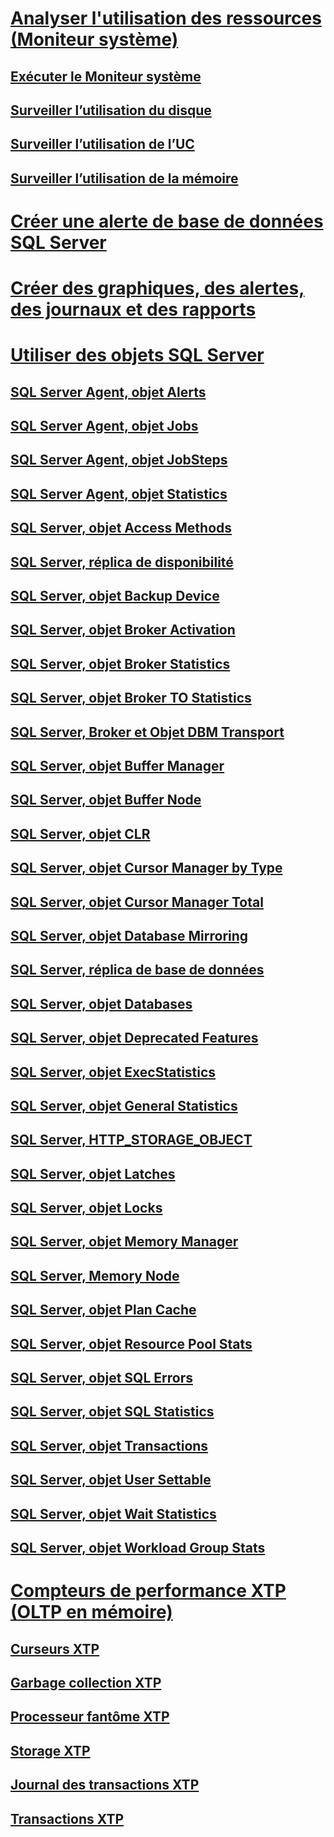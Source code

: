 # [Analyser l'utilisation des ressources (Moniteur système)](monitor-resource-usage-system-monitor.md)
## [Exécuter le Moniteur système](run-system-monitor.md)
## [Surveiller l’utilisation du disque](monitor-disk-usage.md)
## [Surveiller l’utilisation de l’UC](monitor-cpu-usage.md)
## [Surveiller l’utilisation de la mémoire](monitor-memory-usage.md)
# [Créer une alerte de base de données SQL Server](create-a-sql-server-database-alert.md)
# [Créer des graphiques, des alertes, des journaux et des rapports](create-charts-alerts-logs-and-reports.md)
# [Utiliser des objets SQL Server](use-sql-server-objects.md)
## [SQL Server Agent, objet Alerts](sql-server-agent-alerts-object.md)
## [SQL Server Agent, objet Jobs](sql-server-agent-jobs-object.md)
## [SQL Server Agent, objet JobSteps](sql-server-agent-jobsteps-object.md)
## [SQL Server Agent, objet Statistics](sql-server-agent-statistics-object.md)
## [SQL Server, objet Access Methods](sql-server-access-methods-object.md)
## [SQL Server, réplica de disponibilité](sql-server-availability-replica.md)
## [SQL Server, objet Backup Device](sql-server-backup-device-object.md)
## [SQL Server, objet Broker Activation](sql-server-broker-activation-object.md)
## [SQL Server, objet Broker Statistics](sql-server-broker-statistics-object.md)
## [SQL Server, objet Broker TO Statistics](sql-server-broker-to-statistics-object.md)
## [SQL Server, Broker et Objet DBM Transport](sql-server-broker-dbm-transport-object.md)
## [SQL Server, objet Buffer Manager](sql-server-buffer-manager-object.md)
## [SQL Server, objet Buffer Node](sql-server-buffer-node.md)
## [SQL Server, objet CLR](sql-server-clr-object.md)
## [SQL Server, objet Cursor Manager by Type](sql-server-cursor-manager-by-type-object.md)
## [SQL Server, objet Cursor Manager Total](sql-server-cursor-manager-total-object.md)
## [SQL Server, objet Database Mirroring](sql-server-database-mirroring-object.md)
## [SQL Server, réplica de base de données](sql-server-database-replica.md)
## [SQL Server, objet Databases](sql-server-databases-object.md)
## [SQL Server, objet Deprecated Features](sql-server-deprecated-features-object.md)
## [SQL Server, objet ExecStatistics](sql-server-execstatistics-object.md)
## [SQL Server, objet General Statistics](sql-server-general-statistics-object.md)
## [SQL Server, HTTP_STORAGE_OBJECT](sql-server-http-storage-object.md)
## [SQL Server, objet Latches](sql-server-latches-object.md)
## [SQL Server, objet Locks](sql-server-locks-object.md)
## [SQL Server, objet Memory Manager](sql-server-memory-manager-object.md)
## [SQL Server, Memory Node](sql-server-memory-node.md)
## [SQL Server, objet Plan Cache](sql-server-plan-cache-object.md)
## [SQL Server, objet Resource Pool Stats](sql-server-resource-pool-stats-object.md)
## [SQL Server, objet SQL Errors](sql-server-sql-errors-object.md)
## [SQL Server, objet SQL Statistics](sql-server-sql-statistics-object.md)
## [SQL Server, objet Transactions](sql-server-transactions-object.md)
## [SQL Server, objet User Settable](sql-server-user-settable-object.md)
## [SQL Server, objet Wait Statistics](sql-server-wait-statistics-object.md)
## [SQL Server, objet Workload Group Stats](sql-server-workload-group-stats-object.md)
# [Compteurs de performance XTP (OLTP en mémoire)](sql-server-xtp-in-memory-oltp-performance-counters.md)
## [Curseurs XTP](sql-server-xtp-cursors.md)
## [Garbage collection XTP](sql-server-xtp-garbage-collection.md)
## [Processeur fantôme XTP](sql-server-xtp-phantom-processor.md)
## [Storage XTP](sql-server-xtp-storage.md)
## [Journal des transactions XTP](sql-server-xtp-transaction-log.md)
## [Transactions XTP](sql-server-xtp-transactions.md)

